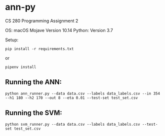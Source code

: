 # ann-py
CS 280 Programming Assignment 2

OS: macOS Mojave Version 10.14
Python: Version 3.7

Setup:
```
pip install -r requirements.txt
```
or
```
pipenv install
```

Running the ANN:
----
```
python ann_runner.py --data data.csv --labels data_labels.csv --in 354 --h1 180 --h2 170 --out 8 --eta 0.01 --test-set test_set.csv
```

Running the SVM:
----

```
python svm_runner.py --data data.csv --labels data_labels.csv --test-set test_set.csv
```
